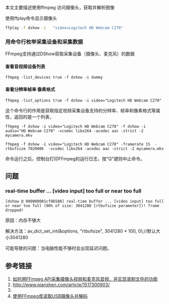 





本文主要描述使用ffmpeg 访问摄像头，获取并解析图像



使用ffplay命令显示摄像头

```bash
ffplay -f dshow -i   "video=Logitech HD Webcam C270"
```



### 用命令行枚举采集设备和采集数据

FFmpeg支持通过DShow获取采集设备（摄像头、麦克风）的数据



#### 查看音视频设备列表

```
ffmpeg -list_devices true -f dshow -i dummy  
```



#### 查看分辨率帧率 像素格式

```
ffmpeg -list_options true -f dshow -i video="Logitech HD Webcam C270"
```

  这个命令行的作用是获取指定视频采集设备支持的分辨率、帧率和像素格式等属性，返回的是一个列表，



```
ffmpeg -f dshow -i video="Logitech HD Webcam C270" -f dshow -i audio="HD Webcam C270" -vcodec libx264 -acodec aac -strict -2 mycamera.mkv
```



```
ffmpeg -f dshow -i video="Logitech HD Webcam C270" -framerate 15  -rtbufsize 702000k  -vcodec libx264 -acodec aac -strict -2 mycamera.mkv

```

 命令运行之后，控制台打印FFmpeg的运行日志，按“Q”键则中止命令。



## 问题

###  real-time buffer ... [video input] too full or near too full 

```
[dshow @ 000000001cf86580] real-time buffer ... [video input] too full or near too full (90% of size: 3041280 [rtbufsize parameter])! frame dropped!
```

原因：内存不够大

解决方法：av_dict_set_int(&options, "rtbufsize", 3041280 * 100, 0);//默认大小3041280

可能导致的问题：当电脑性能不够时会出现延迟问题。





## 参考链接

1. [如何用FFmpeg API采集摄像头视频和麦克风音频，并实现录制文件的功能](https://www.cnblogs.com/lidabo/p/8662955.html)
2. http://www.pianshen.com/article/1517300903/
3. [](http://www.360doc.com/content/17/0224/18/474846_631726230.shtml)
4. [使用FFmpeg库读取USB摄像头并解码](https://blog.csdn.net/iamqianrenzhan/article/details/84830277)

